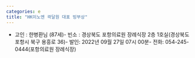 ```yaml
---
categories: e
title: "HK이노엔 곽달원 대표 빙부상"
---
```

- 고인 : 한병환님 (87세)- 빈소 : 경상북도 포항의료원 장례식장 2층 1호실(경상북도 포항시 북구 용흥로 36)- 발인: 2022년 09월 27일 07시 00분- 전화: 054-245-0444(포항의료원 장례식장)
